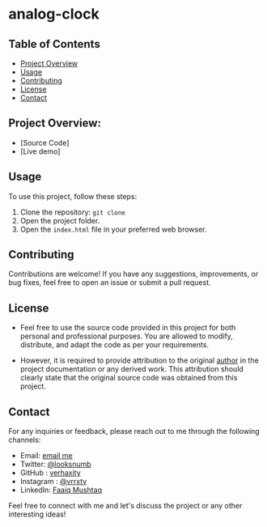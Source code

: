 # analog-clock

## Table of Contents
- [Project Overview](#project-overview)
- [Usage](#usage)
- [Contributing](#contributing)
- [License](#license)
- [Contact](#contact)

## Project Overview:
- [Source Code]
- [Live demo]



## Usage
To use this project, follow these steps:

1. Clone the repository: `git clone `
2. Open the project folder.
3. Open the `index.html` file in your preferred web browser.


## Contributing
Contributions are welcome! If you have any suggestions, improvements, or bug fixes, feel free to open an issue or submit a pull request.

## License
- Feel free to use the source code provided in this project for both personal and professional purposes. You are allowed to modify, distribute, and adapt the code as per your requirements.

- However, it is required to provide attribution to the original [author](https://www.instagram.com/vrrxty/) in the project documentation or any derived work. This attribution should clearly state that the original source code was obtained from this project.


## Contact
For any inquiries or feedback, please reach out to me through the following channels:

- Email: [email me](mailto:faaiqkh124@gmail.com)
- Twitter: [@looksnumb](https://twitter.com/looksnumb)
- GitHub : [verhaxity](https://github.com/verhaxity/)
- Instagram : [@vrrxty](https://www.instagram.com/vrrxty/)
- LinkedIn: [Faaiq Mushtaq](https://www.linkedin.com/in/faaiq_khan/)

Feel free to connect with me and let's discuss the project or any other interesting ideas!
